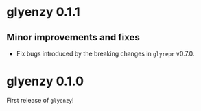 # glyenzy 0.1.1

## Minor improvements and fixes

* Fix bugs introduced by the breaking changes in `glyrepr` v0.7.0.

# glyenzy 0.1.0

First release of `glyenzy`!
